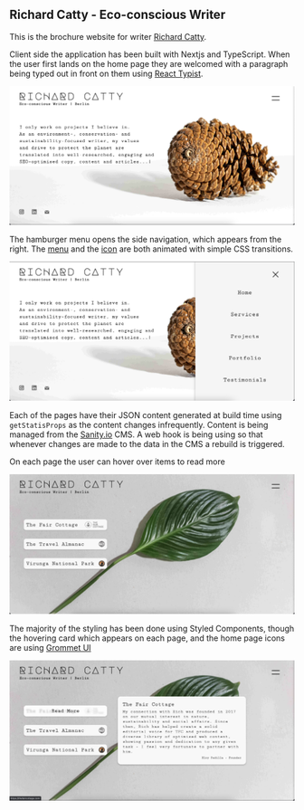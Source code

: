 ## Richard Catty - Eco-conscious Writer

This is the brochure website for writer [Richard Catty](https://www.richardcatty.com/). 

Client side the application has been built with Nextjs and TypeScript. When the user first lands on the home page they are welcomed with a paragraph being typed out in front on them using [React Typist](https://github.com/jstejada/react-typist).

![Home Page Typing Text](/md-images/home-page.png)

The hamburger menu opens the side navigation, which appears from the right. The [menu](https://github.com/alistairjoelquinn/richard-catty/blob/main/client/components/SideMenu.tsx) and the [icon](https://github.com/alistairjoelquinn/richard-catty/blob/main/client/components/HeaderIcon.tsx) are both animated with simple CSS transitions.

![Side Nav](/md-images/side-nav.png)

Each of the pages have their JSON content generated at build time using `getStatisProps` as the content changes infrequently. Content is being managed from the [Sanity.io](https://github.com/sanity-io/sanity) CMS. A web hook is being using so that whenever changes are made to the data in the CMS a rebuild is triggered.

On each page the user can hover over items to read more

![Testimonials Page](/md-images/testimonials.png)

The majority of the styling has been done using Styled Components, though the hovering card which appears on each page, and the home page icons are using [Grommet UI](https://github.com/grommet)

![Testimonials Page Hover](/md-images/testimonials-card.png)
